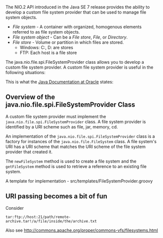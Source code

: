 
The NIO.2 API introduced in the Java SE 7 release provides the ability to develop a custom file system provider that can
be used to manage file system objects.

+ *File system* - A container with organized, homogenous elements referred to as file system objects.
+ *File system object* - Can be a *File store*, *File*, or *Directory*.
+ *File store* - Volume or partition in which files are stored.
  + Windows: C:, D: are stores
  + FTP: Each host is a file store


The java.nio.file.spi.FileSystemProvider class allows you to develop a custom file system provider.
A custom file system provider is useful in the following situations:


This is what the [Java Documentation at Oracle](http://docs.oracle.com/javase/7/docs/technotes/guides/io/fsp/filesystemprovider.html)
states:

Overview of the java.nio.file.spi.FileSystemProvider Class
----------------------------------------------------------

A custom file system provider must implement the ```java.nio.file.spi.FileSystemProvider``` class.
A file system provider is identified by a URI scheme such as file, jar, memory, cd.

An implementation of the ```java.nio.file.spi.FileSystemProvider``` class is a factory for instances of the
```java.nio.file.FileSystem``` class.
A file system's URI has a URI scheme that matches the URI scheme of the file system provider that created it.

The ```newFileSystem``` method is used to create a file system and the ```getFileSystem``` method is used to retrieve a
reference to an existing file system.

A template for implementation - src/templates/FileSystemProvider.groovy

URI passing becomes a bit of fun
--------------------------------

Consider

```tar:ftp://host:21/path/remote-archive.tar!/a/file/inside/the/archive.txt```

Also see http://commons.apache.org/proper/commons-vfs/filesystems.html